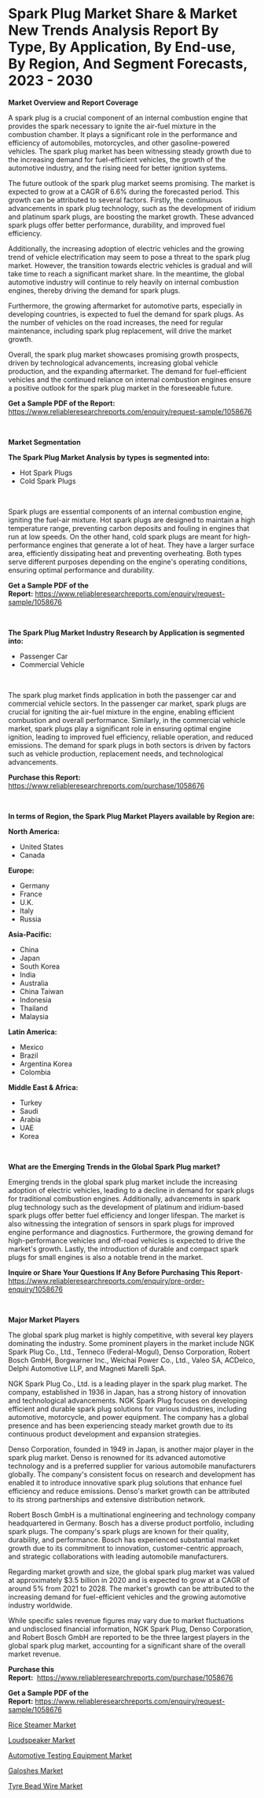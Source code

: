 <p><h1>Spark Plug Market Share & Market New Trends Analysis Report By Type, By Application, By End-use, By Region, And Segment Forecasts, 2023 - 2030</h1></p><p><strong>Market Overview and Report Coverage</strong></p>
<p><p>A spark plug is a crucial component of an internal combustion engine that provides the spark necessary to ignite the air-fuel mixture in the combustion chamber. It plays a significant role in the performance and efficiency of automobiles, motorcycles, and other gasoline-powered vehicles. The spark plug market has been witnessing steady growth due to the increasing demand for fuel-efficient vehicles, the growth of the automotive industry, and the rising need for better ignition systems.</p><p>The future outlook of the spark plug market seems promising. The market is expected to grow at a CAGR of 6.6% during the forecasted period. This growth can be attributed to several factors. Firstly, the continuous advancements in spark plug technology, such as the development of iridium and platinum spark plugs, are boosting the market growth. These advanced spark plugs offer better performance, durability, and improved fuel efficiency.</p><p>Additionally, the increasing adoption of electric vehicles and the growing trend of vehicle electrification may seem to pose a threat to the spark plug market. However, the transition towards electric vehicles is gradual and will take time to reach a significant market share. In the meantime, the global automotive industry will continue to rely heavily on internal combustion engines, thereby driving the demand for spark plugs.</p><p>Furthermore, the growing aftermarket for automotive parts, especially in developing countries, is expected to fuel the demand for spark plugs. As the number of vehicles on the road increases, the need for regular maintenance, including spark plug replacement, will drive the market growth.</p><p>Overall, the spark plug market showcases promising growth prospects, driven by technological advancements, increasing global vehicle production, and the expanding aftermarket. The demand for fuel-efficient vehicles and the continued reliance on internal combustion engines ensure a positive outlook for the spark plug market in the foreseeable future.</p></p>
<p><strong>Get a Sample PDF of the Report:</strong> <a href="https://www.reliableresearchreports.com/enquiry/request-sample/1058676">https://www.reliableresearchreports.com/enquiry/request-sample/1058676</a></p>
<p>&nbsp;</p>
<p><strong>Market Segmentation</strong></p>
<p><strong>The Spark Plug Market Analysis by types is segmented into:</strong></p>
<p><ul><li>Hot Spark Plugs</li><li>Cold Spark Plugs</li></ul></p>
<p>&nbsp;</p>
<p><p>Spark plugs are essential components of an internal combustion engine, igniting the fuel-air mixture. Hot spark plugs are designed to maintain a high temperature range, preventing carbon deposits and fouling in engines that run at low speeds. On the other hand, cold spark plugs are meant for high-performance engines that generate a lot of heat. They have a larger surface area, efficiently dissipating heat and preventing overheating. Both types serve different purposes depending on the engine's operating conditions, ensuring optimal performance and durability.</p></p>
<p><strong>Get a Sample PDF of the Report:</strong>&nbsp;<a href="https://www.reliableresearchreports.com/enquiry/request-sample/1058676">https://www.reliableresearchreports.com/enquiry/request-sample/1058676</a></p>
<p>&nbsp;</p>
<p><strong>The Spark Plug Market Industry Research by Application is segmented into:</strong></p>
<p><ul><li>Passenger Car</li><li>Commercial Vehicle</li></ul></p>
<p>&nbsp;</p>
<p><p>The spark plug market finds application in both the passenger car and commercial vehicle sectors. In the passenger car market, spark plugs are crucial for igniting the air-fuel mixture in the engine, enabling efficient combustion and overall performance. Similarly, in the commercial vehicle market, spark plugs play a significant role in ensuring optimal engine ignition, leading to improved fuel efficiency, reliable operation, and reduced emissions. The demand for spark plugs in both sectors is driven by factors such as vehicle production, replacement needs, and technological advancements.</p></p>
<p><strong>Purchase this Report:</strong>&nbsp; <a href="https://www.reliableresearchreports.com/purchase/1058676">https://www.reliableresearchreports.com/purchase/1058676</a></p>
<p>&nbsp;</p>
<p><strong>In terms of Region, the Spark Plug Market Players available by Region are:</strong></p>
<p>
    <p> <strong> North America: </strong>
        <ul>
            <li>United States</li>
            <li>Canada</li>
        </ul>
        </p> 
    <p> <strong> Europe: </strong>
        <ul>
            <li>Germany</li>
            <li>France</li>
            <li>U.K.</li>
            <li>Italy</li>
            <li>Russia</li>
        </ul>
        </p> 
    <p> <strong> Asia-Pacific: </strong>
        <ul>
            <li>China</li>
            <li>Japan</li>
            <li>South Korea</li>
            <li>India</li>
            <li>Australia</li>
            <li>China Taiwan</li>
            <li>Indonesia</li>
            <li>Thailand</li>
            <li>Malaysia</li>
        </ul>
        </p> 
    <p> <strong> Latin America: </strong>
        <ul>
            <li>Mexico</li>
            <li>Brazil</li>
            <li>Argentina Korea</li>
            <li>Colombia</li>
        </ul>
        </p> 
    <p> <strong> Middle East & Africa: </strong>
        <ul>
            <li>Turkey</li>
            <li>Saudi</li>
            <li>Arabia</li>
            <li>UAE</li>
            <li>Korea</li>
        </ul>
    </p>
    </p>
<p>&nbsp;</p>
<p><strong>What are the Emerging Trends in the Global Spark Plug market?</strong></p>
<p><p>Emerging trends in the global spark plug market include the increasing adoption of electric vehicles, leading to a decline in demand for spark plugs for traditional combustion engines. Additionally, advancements in spark plug technology such as the development of platinum and iridium-based spark plugs offer better fuel efficiency and longer lifespan. The market is also witnessing the integration of sensors in spark plugs for improved engine performance and diagnostics. Furthermore, the growing demand for high-performance vehicles and off-road vehicles is expected to drive the market's growth. Lastly, the introduction of durable and compact spark plugs for small engines is also a notable trend in the market.</p></p>
<p><strong>Inquire or Share Your Questions If Any Before Purchasing This Report</strong>- <a href="https://www.reliableresearchreports.com/enquiry/pre-order-enquiry/1058676">https://www.reliableresearchreports.com/enquiry/pre-order-enquiry/1058676</a></p>
<p>&nbsp;</p>
<p><strong>Major Market Players</strong></p>
<p><p>The global spark plug market is highly competitive, with several key players dominating the industry. Some prominent players in the market include NGK Spark Plug Co., Ltd., Tenneco (Federal-Mogul), Denso Corporation, Robert Bosch GmbH, Borgwarner Inc., Weichai Power Co., Ltd., Valeo SA, ACDelco, Delphi Automotive LLP, and Magneti Marelli SpA.</p><p>NGK Spark Plug Co., Ltd. is a leading player in the spark plug market. The company, established in 1936 in Japan, has a strong history of innovation and technological advancements. NGK Spark Plug focuses on developing efficient and durable spark plug solutions for various industries, including automotive, motorcycle, and power equipment. The company has a global presence and has been experiencing steady market growth due to its continuous product development and expansion strategies.</p><p>Denso Corporation, founded in 1949 in Japan, is another major player in the spark plug market. Denso is renowned for its advanced automotive technology and is a preferred supplier for various automobile manufacturers globally. The company's consistent focus on research and development has enabled it to introduce innovative spark plug solutions that enhance fuel efficiency and reduce emissions. Denso's market growth can be attributed to its strong partnerships and extensive distribution network.</p><p>Robert Bosch GmbH is a multinational engineering and technology company headquartered in Germany. Bosch has a diverse product portfolio, including spark plugs. The company's spark plugs are known for their quality, durability, and performance. Bosch has experienced substantial market growth due to its commitment to innovation, customer-centric approach, and strategic collaborations with leading automobile manufacturers.</p><p>Regarding market growth and size, the global spark plug market was valued at approximately $3.5 billion in 2020 and is expected to grow at a CAGR of around 5% from 2021 to 2028. The market's growth can be attributed to the increasing demand for fuel-efficient vehicles and the growing automotive industry worldwide.</p><p>While specific sales revenue figures may vary due to market fluctuations and undisclosed financial information, NGK Spark Plug, Denso Corporation, and Robert Bosch GmbH are reported to be the three largest players in the global spark plug market, accounting for a significant share of the overall market revenue.</p></p>
<p><strong>Purchase this Report:</strong>&nbsp;&nbsp;<a href="https://www.reliableresearchreports.com/purchase/1058676">https://www.reliableresearchreports.com/purchase/1058676</a></p>
<p></p>
<p><strong>Get a Sample PDF of the Report:</strong>&nbsp;<a href="https://www.reliableresearchreports.com/enquiry/request-sample/1058676">https://www.reliableresearchreports.com/enquiry/request-sample/1058676</a></p>
<p><p><a href="https://medium.com/@sandyabbott2023/rice-steamer-market-insight-market-trends-growth-forecasted-from-2023-to-2030-07126e5d7a2e">Rice Steamer Market</a></p><p><a href="https://medium.com/@larrycrooks1923/loudspeaker-market-size-market-outlook-and-market-forecast-2023-to-2030-9e0413c4d195">Loudspeaker Market</a></p><p><a href="https://github.com/zebdakicsin/Market-Research-Report-List-1/blob/main/automotive-testing-equipment-market.md">Automotive Testing Equipment Market</a></p><p><a href="https://medium.com/@trystanward/galoshes-market-size-market-outlook-and-market-forecast-2023-to-2030-80ad0b66b2dc">Galoshes Market</a></p><p><a href="https://github.com/kholmovskayalyudmila/Market-Research-Report-List-1/blob/main/tyre-bead-wire-market.md">Tyre Bead Wire Market</a></p></p>